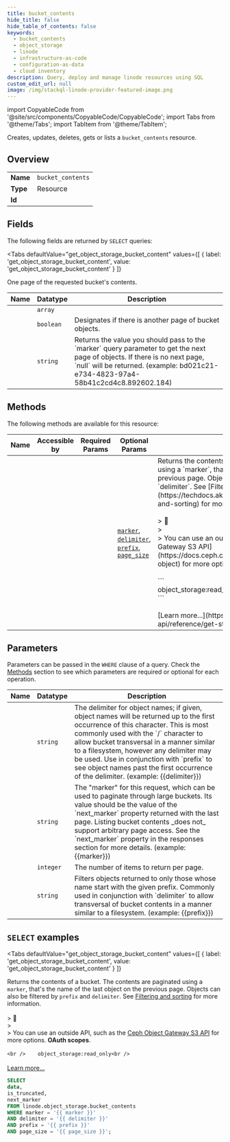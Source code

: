 ```yaml
--- 
title: bucket_contents
hide_title: false
hide_table_of_contents: false
keywords:
  - bucket_contents
  - object_storage
  - linode
  - infrastructure-as-code
  - configuration-as-data
  - cloud inventory
description: Query, deploy and manage linode resources using SQL
custom_edit_url: null
image: /img/stackql-linode-provider-featured-image.png
---
```


import CopyableCode from '@site/src/components/CopyableCode/CopyableCode';
import Tabs from '@theme/Tabs';
import TabItem from '@theme/TabItem';

Creates, updates, deletes, gets or lists a <code>bucket_contents</code> resource.

## Overview
<table><tbody>
<tr><td><b>Name</b></td><td><code>bucket_contents</code></td></tr>
<tr><td><b>Type</b></td><td>Resource</td></tr>
<tr><td><b>Id</b></td><td><CopyableCode code="linode.object_storage.bucket_contents" /></td></tr>
</tbody></table>

## Fields

The following fields are returned by `SELECT` queries:

<Tabs
    defaultValue="get_object_storage_bucket_content"
    values={[
        { label: 'get_object_storage_bucket_content', value: 'get_object_storage_bucket_content' }
    ]}
>
<TabItem value="get_object_storage_bucket_content">

One page of the requested bucket's contents.

<table>
<thead>
    <tr>
    <th>Name</th>
    <th>Datatype</th>
    <th>Description</th>
    </tr>
</thead>
<tbody>
<tr>
    <td><CopyableCode code="data" /></td>
    <td><code>array</code></td>
    <td></td>
</tr>
<tr>
    <td><CopyableCode code="is_truncated" /></td>
    <td><code>boolean</code></td>
    <td>Designates if there is another page of bucket objects.</td>
</tr>
<tr>
    <td><CopyableCode code="next_marker" /></td>
    <td><code>string</code></td>
    <td>Returns the value you should pass to the `marker` query parameter to get the next page of objects. If there is no next page, `null` will be returned. (example: bd021c21-e734-4823-97a4-58b41c2cd4c8.892602.184)</td>
</tr>
</tbody>
</table>
</TabItem>
</Tabs>

## Methods

The following methods are available for this resource:

<table>
<thead>
    <tr>
    <th>Name</th>
    <th>Accessible by</th>
    <th>Required Params</th>
    <th>Optional Params</th>
    <th>Description</th>
    </tr>
</thead>
<tbody>
<tr>
    <td><a href="#get_object_storage_bucket_content"><CopyableCode code="get_object_storage_bucket_content" /></a></td>
    <td><CopyableCode code="select" /></td>
    <td></td>
    <td><a href="#parameter-marker"><code>marker</code></a>, <a href="#parameter-delimiter"><code>delimiter</code></a>, <a href="#parameter-prefix"><code>prefix</code></a>, <a href="#parameter-page_size"><code>page_size</code></a></td>
    <td>Returns the contents of a bucket. The contents are paginated using a `marker`, that's the name of the last object on the previous page. Objects can also be filtered by `prefix` and `delimiter`. See [Filtering and sorting](https://techdocs.akamai.com/linode-api/reference/filtering-and-sorting) for more information.<br /><br />&gt; 📘<br />&gt;<br />&gt; You can use an outside API, such as the [Ceph Object Gateway S3 API](https://docs.ceph.com/en/latest/radosgw/s3/objectops/#get-object) for more options. __OAuth scopes__.<br /><br />    ```<br />    object_storage:read_only<br />    ```<br /><br />[Learn more...](https://techdocs.akamai.com/linode-api/reference/get-started#oauth)</td>
</tr>
</tbody>
</table>

## Parameters

Parameters can be passed in the `WHERE` clause of a query. Check the [Methods](#methods) section to see which parameters are required or optional for each operation.

<table>
<thead>
    <tr>
    <th>Name</th>
    <th>Datatype</th>
    <th>Description</th>
    </tr>
</thead>
<tbody>
<tr id="parameter-delimiter">
    <td><CopyableCode code="delimiter" /></td>
    <td><code>string</code></td>
    <td>The delimiter for object names; if given, object names will be returned up to the first occurrence of this character. This is most commonly used with the `/` character to allow bucket transversal in a manner similar to a filesystem, however any delimiter may be used. Use in conjunction with `prefix` to see object names past the first occurrence of the delimiter. (example: &#123;&#123;delimiter&#125;&#125;)</td>
</tr>
<tr id="parameter-marker">
    <td><CopyableCode code="marker" /></td>
    <td><code>string</code></td>
    <td>The "marker" for this request, which can be used to paginate through large buckets. Its value should be the value of the `next_marker` property returned with the last page. Listing bucket contents _does not_ support arbitrary page access. See the `next_marker` property in the responses section for more details. (example: &#123;&#123;marker&#125;&#125;)</td>
</tr>
<tr id="parameter-page_size">
    <td><CopyableCode code="page_size" /></td>
    <td><code>integer</code></td>
    <td>The number of items to return per page.</td>
</tr>
<tr id="parameter-prefix">
    <td><CopyableCode code="prefix" /></td>
    <td><code>string</code></td>
    <td>Filters objects returned to only those whose name start with the given prefix. Commonly used in conjunction with `delimiter` to allow transversal of bucket contents in a manner similar to a filesystem. (example: &#123;&#123;prefix&#125;&#125;)</td>
</tr>
</tbody>
</table>

## `SELECT` examples

<Tabs
    defaultValue="get_object_storage_bucket_content"
    values={[
        { label: 'get_object_storage_bucket_content', value: 'get_object_storage_bucket_content' }
    ]}
>
<TabItem value="get_object_storage_bucket_content">

Returns the contents of a bucket. The contents are paginated using a `marker`, that's the name of the last object on the previous page. Objects can also be filtered by `prefix` and `delimiter`. See [Filtering and sorting](https://techdocs.akamai.com/linode-api/reference/filtering-and-sorting) for more information.<br /><br />&gt; 📘<br />&gt;<br />&gt; You can use an outside API, such as the [Ceph Object Gateway S3 API](https://docs.ceph.com/en/latest/radosgw/s3/objectops/#get-object) for more options. __OAuth scopes__.<br /><br />    ```<br />    object_storage:read_only<br />    ```<br /><br />[Learn more...](https://techdocs.akamai.com/linode-api/reference/get-started#oauth)

```sql
SELECT
data,
is_truncated,
next_marker
FROM linode.object_storage.bucket_contents
WHERE marker = '{{ marker }}'
AND delimiter = '{{ delimiter }}'
AND prefix = '{{ prefix }}'
AND page_size = '{{ page_size }}';
```
</TabItem>
</Tabs>
